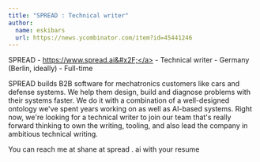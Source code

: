 ```yaml
---
title: "SPREAD : Technical writer"
author:
  name: eskibars
  url: https://news.ycombinator.com/item?id=45441246
---
```

SPREAD - <a href="https:&#x2F;&#x2F;www.spread.ai&#x2F;" rel="nofollow">https:&#x2F;&#x2F;www.spread.ai&#x2F;</a> - Technical writer - Germany (Berlin, ideally) - Full-time

SPREAD builds B2B software for mechatronics customers like cars and defense systems.  We help them design, build and diagnose problems with their systems faster.  We do it with a combination of a well-designed ontology we&#x27;ve spent years working on as well as AI-based systems.  Right now, we&#x27;re looking for a technical writer to join our team that&#x27;s really forward thinking to own the writing, tooling, and also lead the company in ambitious technical writing.

You can reach me at shane at spread . ai with your resume
<JobApplication />
